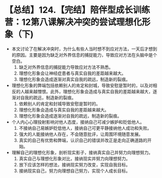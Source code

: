 # 【总结】124.【完结】陪伴型成长训练营：12第八课解决冲突的尝试理想化形象（下)

-   本文讨论了在解决冲突时，为什么有些人当时想不到应对方法，一天后才想到的原因。主要是因为缺乏对外界信息的捕捉能力，导致应对方法在头脑中是个空白。
    1.  缺乏对外界信息的捕捉能力导致应对方法不熟悉。
    2.  理想化形象会让神经症患者与真实自我的差距越来越大。
    3.  理想化形象会造成逐渐对真实自我的疏远，制造新的裂痕。
-   理想化形象的弊端包括依赖别人的肯定和封城，导致安慰是暂时的，以及对相反的人越来越憎恨。此外，理想化形象会造成与真实自我的差距越来越大，逐渐对自我的疏远，制造新的裂痕。
    1.  依赖别人的肯定和封城导致安慰是暂时的。
    2.  理想化形象会造成与真实自我的差距越来越大。
    3.  理想化形象会造成逐渐对自我的疏远，制造新的裂痕。
-   个人内心心理投射影响对他人态度，接纳自己可减少嫉妒和贬低他人。
    1.  不接纳自己易嫉妒贬低他人，接纳自己可更平静接纳他人成功和失败。
    2.  强大的人能接纳他人存在，不会随意批评，让周围环境随意发展。
    3.  真实的自己有优势和弊端，认识自己的错误并改正是走向正确道路的开始。
-   理解自己的理想化形象，剖析现实影子，接纳真实自己并努力向理想努力。
    1.  真实自己与理想化形象对比，接纳现实并努力向理想努力。
    2.  放下应该怎样的想法，接纳现实努力改变，实现自我目标。
    3.  接纳现实自己，努力向理想自己努力，实现个人成长目标。